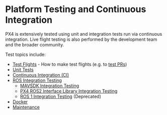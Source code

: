 # Platform Testing and Continuous Integration

PX4 is extensively tested using unit and integration tests run via continuous integration.
Live flight testing is also performed by the development team and the broader community.

Test topics include:

- [Test Flights](../test_and_ci/test_flights.md) - How to make test flights (e.g. to [test PRs](../contribute/code.md#pull-requests))
- [Unit Tests](../test_and_ci/unit_tests.md)
- [Continuous Integration (CI)](../test_and_ci/continous_integration.md)
- [ROS Integration Testing](../test_and_ci/integration_testing.md)
  - [MAVSDK Integration Testing](../test_and_ci/integration_testing_mavsdk.md)
  - [PX4 ROS2 Interface Library Integration Testing](../test_and_ci/integration_testing_px4_ros2_interface.md)
  - [ROS 1 Integration Testing](../test_and_ci/integration_testing_ros1_mavros.md) (Deprecated)
- [Docker](../test_and_ci/docker.md)
- [Maintenance](../test_and_ci/maintenance.md)
